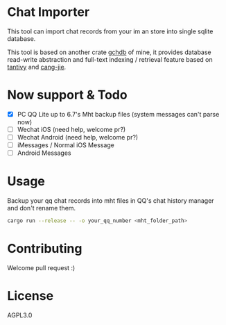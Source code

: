 # Chat Importer

This tool can import chat records from your im an store into single sqlite database.

This tool is based on another crate [gchdb](https://github.com/darkskygit/GCHDB) of mine, it provides database read-write abstraction and full-text indexing / retrieval feature based on [tantivy](https://github.com/tantivy-search/tantivy) and [cang-jie](https://github.com/DCjanus/cang-jie).

# Now support & Todo

- [x] PC QQ Lite up to 6.7's Mht backup files (system messages can't parse now)
- [ ] Wechat iOS (need help, welcome pr?)
- [ ] Wechat Android (need help, welcome pr?)
- [ ] iMessages / Normal iOS Message 
- [ ] Android Messages

# Usage

Backup your qq chat records into mht files in QQ's chat history manager and don't rename them.

``` sh
cargo run --release -- -o your_qq_number <mht_folder_path>
```

# Contributing

Welcome pull request :)

# License

AGPL3.0
